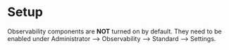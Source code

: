 # Setup

Observability components are **NOT** turned on by default. They need to be enabled under Administrator --> Observability --> Standard --> Settings.&#x20;

